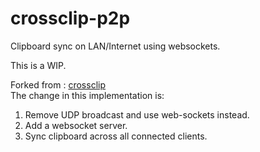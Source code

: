 # crossclip-p2p
Clipboard sync on LAN/Internet using websockets.

This is a WIP. 

Forked from : [crossclip](https://github.com/yue/crossclip)  
The change in this implementation is:  

1. Remove UDP broadcast and use web-sockets instead.
2. Add a websocket server.
3. Sync clipboard across all connected clients.
